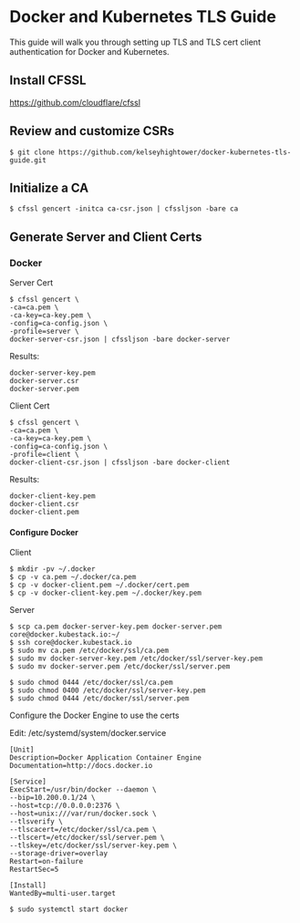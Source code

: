 # Docker and Kubernetes TLS Guide

This guide will walk you through setting up TLS and TLS cert client authentication for Docker and Kubernetes.

## Install CFSSL

https://github.com/cloudflare/cfssl

## Review and customize CSRs

```
$ git clone https://github.com/kelseyhightower/docker-kubernetes-tls-guide.git 
```

## Initialize a CA

```
$ cfssl gencert -initca ca-csr.json | cfssljson -bare ca
```

## Generate Server and Client Certs

### Docker

Server Cert

```
$ cfssl gencert \
-ca=ca.pem \
-ca-key=ca-key.pem \
-config=ca-config.json \
-profile=server \
docker-server-csr.json | cfssljson -bare docker-server
```

Results:

```
docker-server-key.pem
docker-server.csr
docker-server.pem
```

Client Cert

```
$ cfssl gencert \
-ca=ca.pem \
-ca-key=ca-key.pem \
-config=ca-config.json \
-profile=client \
docker-client-csr.json | cfssljson -bare docker-client
```

Results:

```
docker-client-key.pem
docker-client.csr
docker-client.pem
```

#### Configure Docker

Client

```
$ mkdir -pv ~/.docker
$ cp -v ca.pem ~/.docker/ca.pem
$ cp -v docker-client.pem ~/.docker/cert.pem
$ cp -v docker-client-key.pem ~/.docker/key.pem
```

Server

```
$ scp ca.pem docker-server-key.pem docker-server.pem core@docker.kubestack.io:~/
$ ssh core@docker.kubestack.io
$ sudo mv ca.pem /etc/docker/ssl/ca.pem
$ sudo mv docker-server-key.pem /etc/docker/ssl/server-key.pem
$ sudo mv docker-server.pem /etc/docker/ssl/server.pem
```

```
$ sudo chmod 0444 /etc/docker/ssl/ca.pem
$ sudo chmod 0400 /etc/docker/ssl/server-key.pem
$ sudo chmod 0444 /etc/docker/ssl/server.pem
```

Configure the Docker Engine to use the certs

Edit: /etc/systemd/system/docker.service

```
[Unit]
Description=Docker Application Container Engine
Documentation=http://docs.docker.io

[Service]
ExecStart=/usr/bin/docker --daemon \
--bip=10.200.0.1/24 \
--host=tcp://0.0.0.0:2376 \
--host=unix:///var/run/docker.sock \
--tlsverify \
--tlscacert=/etc/docker/ssl/ca.pem \
--tlscert=/etc/docker/ssl/server.pem \
--tlskey=/etc/docker/ssl/server-key.pem \
--storage-driver=overlay
Restart=on-failure
RestartSec=5

[Install]
WantedBy=multi-user.target
```

```
$ sudo systemctl start docker
```
